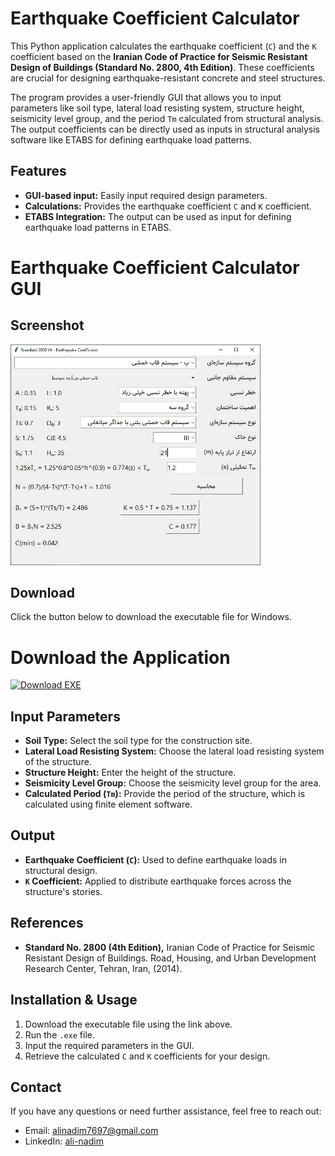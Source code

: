 # Earthquake Coefficient Calculator

This Python application calculates the earthquake coefficient (`C`) and the `K` coefficient based on the **Iranian Code of Practice for Seismic Resistant Design of Buildings (Standard No. 2800, 4th Edition)**. These coefficients are crucial for designing earthquake-resistant concrete and steel structures.

The program provides a user-friendly GUI that allows you to input parameters like soil type, lateral load resisting system, structure height, seismicity level group, and the period `Tm` calculated from structural analysis. The output coefficients can be directly used as inputs in structural analysis software like ETABS for defining earthquake load patterns.

## Features

- **GUI-based input:** Easily input required design parameters.
- **Calculations:** Provides the earthquake coefficient `C` and `K` coefficient.
- **ETABS Integration:** The output can be used as input for defining earthquake load patterns in ETABS.


# Earthquake Coefficient Calculator GUI

## Screenshot

<img src="https://github.com/alinadimm/2800V4-eq-coefficient-calculator/blob/main/2800v4_EQ_coeff_screenshot.jpg" alt="Earthquake Coefficient Calculator GUI" width="400"/>

## Download

Click the button below to download the executable file for Windows.

# Download the Application


[![Download EXE](https://img.shields.io/badge/Download-EXE-blue)](https://github.com/alinadimm/2800V4-eq-coefficient-calculator/blob/main/2800V4_EQ-Coeff.exe)


## Input Parameters

- **Soil Type:** Select the soil type for the construction site.
- **Lateral Load Resisting System:** Choose the lateral load resisting system of the structure.
- **Structure Height:** Enter the height of the structure.
- **Seismicity Level Group:** Choose the seismicity level group for the area.
- **Calculated Period (`Tm`):** Provide the period of the structure, which is calculated using finite element software.

## Output

- **Earthquake Coefficient (`C`):** Used to define earthquake loads in structural design.
- **`K` Coefficient:** Applied to distribute earthquake forces across the structure's stories.

## References

- **Standard No. 2800 (4th Edition),** Iranian Code of Practice for Seismic Resistant Design of Buildings. Road, Housing, and Urban Development Research Center, Tehran, Iran, (2014).

## Installation & Usage

1. Download the executable file using the link above.
2. Run the `.exe` file.
3. Input the required parameters in the GUI.
4. Retrieve the calculated `C` and `K` coefficients for your design.


## Contact

If you have any questions or need further assistance, feel free to reach out:

- Email: [alinadim7697@gmail.com](alinadim7697@gmail.com.com)
- LinkedIn: [ali-nadim](https://www.linkedin.com/in/ali-nadim)

